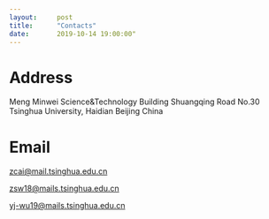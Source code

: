 ```yaml
---
layout:     post
title:      "Contacts"
date:       2019-10-14 19:00:00"
---
```

# Address
Meng Minwei Science&Technology Building Shuangqing Road No.30 Tsinghua University, Haidian Beijing China

# Email
<zcai@mail.tsinghua.edu.cn> 

<zsw18@mails.tsinghua.edu.cn> 

<yj-wu19@mails.tsinghua.edu.cn> 

